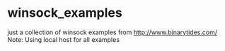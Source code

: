 # winsock_examples
just a collection of winsock examples from http://www.binarytides.com/
Note: Using local host for all examples
